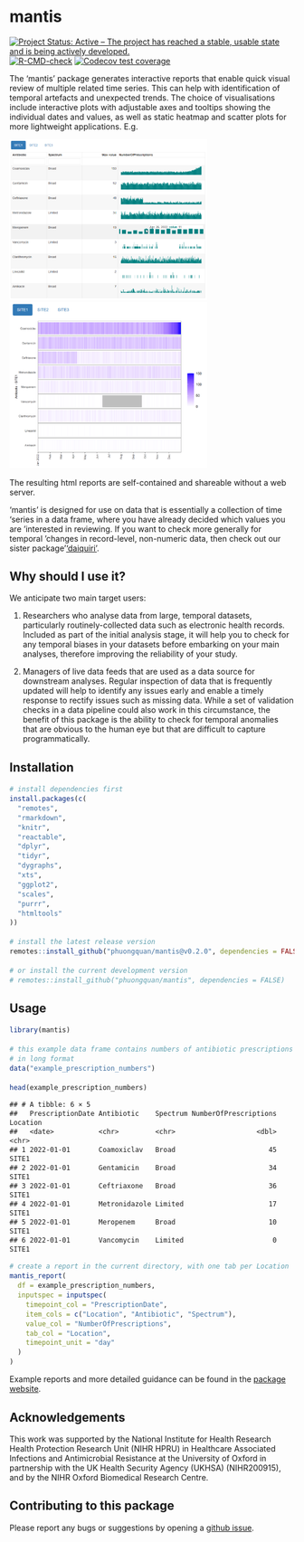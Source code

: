
<!-- README.md is generated from README.Rmd. Please edit that file -->

# mantis

<!-- badges: start -->

[![Project Status: Active – The project has reached a stable, usable
state and is being actively
developed.](https://www.repostatus.org/badges/latest/active.svg)](https://www.repostatus.org/#active)
[![R-CMD-check](https://github.com/phuongquan/mantis/actions/workflows/R-CMD-check.yaml/badge.svg)](https://github.com/phuongquan/mantis/actions/workflows/R-CMD-check.yaml)
[![Codecov test
coverage](https://codecov.io/gh/phuongquan/mantis/graph/badge.svg)](https://app.codecov.io/gh/phuongquan/mantis)
<!-- badges: end -->

The ‘mantis’ package generates interactive reports that enable quick
visual review of multiple related time series. This can help with
identification of temporal artefacts and unexpected trends. The choice
of visualisations include interactive plots with adjustable axes and
tooltips showing the individual dates and values, as well as static
heatmap and scatter plots for more lightweight applications. E.g.

<img src="man/figures/example_prescription_numbers_interactive.png" width="350" />
<img src="man/figures/example_prescription_numbers_heatmap.png" width="350" />

The resulting html reports are self-contained and shareable without a
web server.

‘mantis’ is designed for use on data that is essentially a collection of
time ‘series in a data frame, where you have already decided which
values you are ’interested in reviewing. If you want to check more
generally for temporal ’changes in record-level, non-numeric data, then
check out our sister
package’[‘daiquiri’](https://ropensci.github.io/daiquiri/index.html).

## Why should I use it?

We anticipate two main target users:

1.  Researchers who analyse data from large, temporal datasets,
    particularly routinely-collected data such as electronic health
    records. Included as part of the initial analysis stage, it will
    help you to check for any temporal biases in your datasets before
    embarking on your main analyses, therefore improving the reliability
    of your study.

2.  Managers of live data feeds that are used as a data source for
    downstream analyses. Regular inspection of data that is frequently
    updated will help to identify any issues early and enable a timely
    response to rectify issues such as missing data. While a set of
    validation checks in a data pipeline could also work in this
    circumstance, the benefit of this package is the ability to check
    for temporal anomalies that are obvious to the human eye but that
    are difficult to capture programmatically.

## Installation

``` r
# install dependencies first
install.packages(c(
  "remotes",
  "rmarkdown",
  "knitr",
  "reactable",
  "dplyr",
  "tidyr",
  "dygraphs",
  "xts",
  "ggplot2",
  "scales",
  "purrr",
  "htmltools"
))

# install the latest release version
remotes::install_github("phuongquan/mantis@v0.2.0", dependencies = FALSE)

# or install the current development version
# remotes::install_github("phuongquan/mantis", dependencies = FALSE)
```

## Usage

``` r
library(mantis)

# this example data frame contains numbers of antibiotic prescriptions 
# in long format
data("example_prescription_numbers")

head(example_prescription_numbers)
```

    ## # A tibble: 6 × 5
    ##   PrescriptionDate Antibiotic    Spectrum NumberOfPrescriptions Location
    ##   <date>           <chr>         <chr>                    <dbl> <chr>   
    ## 1 2022-01-01       Coamoxiclav   Broad                       45 SITE1   
    ## 2 2022-01-01       Gentamicin    Broad                       34 SITE1   
    ## 3 2022-01-01       Ceftriaxone   Broad                       36 SITE1   
    ## 4 2022-01-01       Metronidazole Limited                     17 SITE1   
    ## 5 2022-01-01       Meropenem     Broad                       10 SITE1   
    ## 6 2022-01-01       Vancomycin    Limited                      0 SITE1

``` r
# create a report in the current directory, with one tab per Location
mantis_report(
  df = example_prescription_numbers,
  inputspec = inputspec(
    timepoint_col = "PrescriptionDate",
    item_cols = c("Location", "Antibiotic", "Spectrum"),
    value_col = "NumberOfPrescriptions",
    tab_col = "Location",
    timepoint_unit = "day"
  )
)
```

Example reports and more detailed guidance can be found in the [package
website](https://phuongquan.github.io/mantis/index.html).

## Acknowledgements

This work was supported by the National Institute for Health Research
Health Protection Research Unit (NIHR HPRU) in Healthcare Associated
Infections and Antimicrobial Resistance at the University of Oxford in
partnership with the UK Health Security Agency (UKHSA) (NIHR200915), and
by the NIHR Oxford Biomedical Research Centre.

## Contributing to this package

Please report any bugs or suggestions by opening a [github
issue](https://github.com/phuongquan/mantis/issues).
